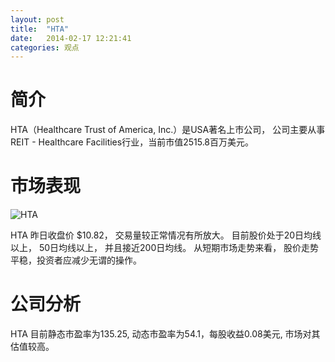 ```yaml
---
layout: post
title:  "HTA"
date:   2014-02-17 12:21:41
categories: 观点
---
```


# 简介
HTA（Healthcare Trust of America, Inc.）是USA著名上市公司，
公司主要从事REIT - Healthcare Facilities行业，当前市值2515.8百万美元。

# 市场表现

![HTA](http://finviz.com/chart.ashx?t=HTA&ty=c&ta=1&p=d&s=l)

HTA 昨日收盘价 $10.82，
交易量较正常情况有所放大。
目前股价处于20日均线以上，
50日均线以上，
并且接近200日均线。
从短期市场走势来看，
股价走势平稳，投资者应减少无谓的操作。

# 公司分析
HTA 目前静态市盈率为135.25, 动态市盈率为54.1，每股收益0.08美元,
市场对其估值较高。
